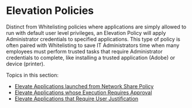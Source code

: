 [title]: # (Elevation Policies)
[tags]: # (elevate)
[priority]: # (4400)
# Elevation Policies

Distinct from Whitelisting policies where applications are simply allowed to run with default user level privileges, an Elevation Policy will apply Administrator credentials to specified applications. This type of policy is often paired with Whitelisting to save IT Administrators time when many employees must perform trusted tasks that require Administrator credentials to complete, like installing a trusted application (Adobe) or device (printer).

Topics in this section:

* [Elevate Applications launched from Network Share Policy](elevation-network-share.md)
* [Elevate Applications whose Execution Requires Approval](elevation-app-req-app.md)
* [Elevate Applications that Require User Justification](elevation-user-just.md)
